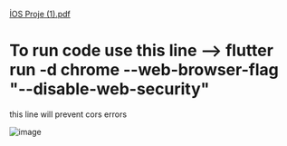 [İOS Proje (1).pdf](https://github.com/yusufkaan345/Flutter-Ecommerce-App-BLM4537-/files/13849026/IOS.Proje.1.pdf)

# To run code use this line -->   flutter run -d chrome --web-browser-flag "--disable-web-security"
this line will prevent cors errors

![image](https://github.com/yusufkaan345/Flutter-Ecommerce-App-BLM4537-/assets/79467236/f6038c0d-637f-496c-92cb-13b9d7193c68)
